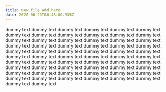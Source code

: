 ```yaml
---
title: new file add here
date: 2020-06-23T08:48:00.935Z
---
```

dummy text  dummy text dummy text dummy text dummy text dummy text dummy text dummy text dummy text dummy text dummy text dummy text dummy text dummy text dummy text dummy text dummy text dummy text dummy text dummy text dummy text dummy text dummy text dummy text dummy text dummy text dummy text dummy text dummy text dummy text dummy text dummy text dummy text dummy text dummy text dummy text dummy text dummy text dummy text dummy text dummy text dummy text dummy text dummy text dummy text dummy text dummy text dummy text dummy text dummy text dummy text dummy text dummy text dummy text dummy text dummy text dummy text dummy text dummy text dummy text dummy text dummy text